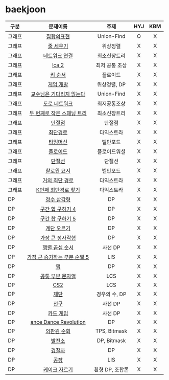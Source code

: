 # baekjoon 
| 구분 | 문제이름 | 주제 | HYJ | KBM
|---|:---:|:---:|:---:|:---:|
| 그래프 | [집합의표현](https://www.acmicpc.net/problem/1717) | Union-Find | O | X |
| 그래프 | [줄 세우기](https://www.acmicpc.net/problem/2252) | 위상정렬 | X | X |
| 그래프 | [네트워크 연결](https://www.acmicpc.net/problem/1922) | 최소신장트리 | X | X |
| 그래프 | [lca 2](https://www.acmicpc.net/problem/11438) | 최저 공통 조상 | X | X |
| 그래프 | [키 순서](https://www.acmicpc.net/problem/2458) | 플로이드 | X | X |
| 그래프 | [게임 개발](https://www.acmicpc.net/problem/1516) | 위상정렬, DP | X | X |
| 그래프 | [교수님은 기다리지 않는다](https://www.acmicpc.net/problem/3830) | Union-Find | X | X |
| 그래프 | [도로 네트워크](https://www.acmicpc.net/problem/3176) | 최저공통조상 | X | X |
| 그래프 | [두 번째로 작은 스패닝 트리](https://www.acmicpc.net/problem/1626) | 최소신장트리 | X | X |
| 그래프 | [단절점](https://www.acmicpc.net/problem/11266) | 단절점 | X | X |
| 그래프 | [최단경로](https://www.acmicpc.net/problem/1753) | 다익스트라 | X | X |
| 그래프 | [타임머신](https://www.acmicpc.net/problem/11657) | 벨만포드 | X | X |
| 그래프 | [플로이드](https://www.acmicpc.net/problem/11404) | 플로이드워셜 | X | X |
| 그래프 | [단절선](https://www.acmicpc.net/problem/11400) | 단절선 | X | X |
| 그래프 | [할로윈 묘지](https://www.acmicpc.net/problem/3860) | 벨만포드 | X | X |
| 그래프 | [거의 최단 경로](https://www.acmicpc.net/problem/5719) | 다익스트라 | X | X |
| 그래프 | [K번째 최단경로 찾기](https://www.acmicpc.net/problem/1854) | 다익스트라 | X | X |
| DP | [정수 삼각형](https://www.acmicpc.net/problem/1932) | DP | X | X |
| DP | [구간 합 구하기 4](https://www.acmicpc.net/problem/11659) | DP | X | X |
| DP | [구간 합 구하기 5](https://www.acmicpc.net/problem/11660) | DP | X | X |
| DP | [계단 오르기](https://www.acmicpc.net/problem/2579) | DP | X | X |
| DP | [가장 큰 정사각형](https://www.acmicpc.net/problem/1915) | DP| X | X |
| DP | [행렬 곱셈 순서](https://www.acmicpc.net/problem/11049) | 사선 DP | X | X |
| DP | [가장 큰 증가하는 부분 순열 5](https://www.acmicpc.net/problem/14003) | LIS | X | X |
| DP | [앱](https://www.acmicpc.net/problem/7579) | DP | X | X |
| DP | [공통 부분 문자열](https://www.acmicpc.net/problem/5582) | LCS | X | X |
| DP | [CS2](https://www.acmicpc.net/problem/9252) | LCS | X | X |
| DP | [제단](https://www.acmicpc.net/problem/5626) | 경우의 수, DP | X | X |
| DP | [전구](https://www.acmicpc.net/problem/2449) | 사선 DP | X | X |
| DP | [카드 게임](https://www.acmicpc.net/problem/11062) | 사선 DP | X | X |
| DP | [ance Dance Revolution](https://www.acmicpc.net/problem/2342) | DP | X | X |
| DP | [외판원 순회](https://www.acmicpc.net/problem/2098) | TPS, Bitmask | X | X |
| DP | [발전소](https://www.acmicpc.net/problem/1102) | DP, Bitmask | X | X |
| DP | [경찰차](https://www.acmicpc.net/problem/2618) | DP | X | X |
| DP | [공장](https://www.acmicpc.net/problem/7578) | LIS | X | X |
| DP | [케이크 자르기](https://www.acmicpc.net/problem/10714) | 환형 DP, 조합론 | X | X |
